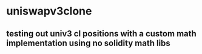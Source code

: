 # uniswapv3clone
## testing out univ3 cl positions with a custom math implementation using no solidity math libs 
